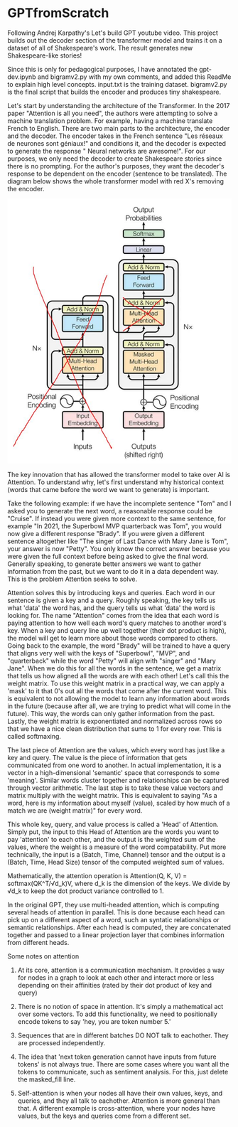 # GPTfromScratch
Following Andrej Karpathy's Let's build GPT youtube video. This project builds out the decoder section of the transformer model and trains it
on a dataset of all of Shakespeare's work. The result generates new Shakespeare-like stories!

Since this is only for pedagogical purposes, I have annotated the gpt-dev.ipynb and bigramv2.py with my own comments, and added this ReadMe to explain high level concepts. input.txt is the training dataset. bigramv2.py is the final script that builds the encoder and produces tiny shakespeare.

Let's start by understanding the architecture of the Transformer. In the 2017 paper "Attention is all you need", the authors were attempting to solve a machine translation problem. For example, having a machine translate French to English. There are two main parts to the architecture, the encoder and the decoder. The encoder takes in the French sentence "Les réseaux de neurones sont géniaux!" and conditions it, and the decoder is expected to generate the response "<START> Neural networks are awesome!<END>". For our purposes, we only need the decoder to create Shakespeare stories since there is no prompting. For the author's purposes, they want the decoder's response to be dependent on the encoder (sentence to be translated). The diagram below shows the whole transformer model with red X's removing the encoder.
 

![alt text](<transformer only decoder.JPG>)

The key innovation that has allowed the transformer model to take over AI is Attention. To understand why, let's first understand why historical context (words that came before the word we want to generate) is important. 

Take the following example: if we have the incomplete sentence "Tom" and I asked you to generate the next word, a reasonable response could be "Cruise". If instead you were given more context to the same sentence, for example "In 2021, the Superbowl MVP quarterback was Tom", you would now give a different response "Brady". If you were given a different sentence altogether like "The singer of Last Dance with Mary Jane is Tom", your answer is now "Petty". You only know the correct answer because you were given the full context before being asked to give the final word. Generally speaking, to generate better answers we want to gather information from the past, but we want to do it in a data dependent way. This is the problem Attention seeks to solve.

Attention solves this by introducing keys and queries. Each word in our sentence is given a key and a query. Roughly speaking, the key tells us what 'data' the word has, and the query tells us what 'data' the word is looking for. The name "Attention" comes from the idea that each word is paying attention to how well each word's query matches to another word's key. When a key and query line up well together (their dot product is high), the model will get to learn more about those words compared to others. Going back to the example, the word "Brady" will be trained to have a query that aligns very well with the keys of "Superbowl", "MVP", and "quarterback" while the word "Petty" will align with "singer" and "Mary Jane". When we do this for all the words in the sentence, we get a matrix that tells us how aligned all the words are with each other! Let's call this the weight matrix. To use this weight matrix in a practical way, we can apply a 'mask' to it that 0's out all the words that come after the current word. This is equivalent to not allowing the model to learn any information about words in the future (because after all, we are trying to predict what will come in the future). This way, the words can only gather information from the past. Lastly, the weight matrix is exponentiated and normalized across rows so that we have a nice clean distribution that sums to 1 for every row. This is called softmaxing. 

The last piece of Attention are the values, which every word has just like a key and query. The value is the piece of information that gets communicated from one word to another. In actual implementation, it is a vector in a high-dimensional 'semantic' space that corresponds to some 'meaning'. Similar words cluster together and relationships can be captured through vector arithmetic. The last step is to take these value vectors and matrix multiply with the weight matrix. This is equivalent to saying "As a word, here is my information about myself (value), scaled by how much of a match we are (weight matrix)" for every word.

This whole key, query, and value process is called a 'Head' of Attention. Simply put, the input to this Head of Attention are the words you want to pay 'attention' to each other, and the output is the weighted sum of the values, where the weight is a measure of the word compatability. Put more technically, the input is a (Batch, Time, Channel) tensor and the output is a (Batch, Time, Head Size) tensor of the computed weighted sum of values.

Mathematically, the attention operation is Attention(Q, K, V) = softmax(QK^T/√d_k)V, where d_k is the dimension of the keys. We divide by √d_k to keep the dot product variance controlled to 1.

In the original GPT, they use multi-headed attention, which is computing several heads of attention in parallel. This is done because each head can pick up on a different aspect of a word, such an syntatic relationships or semantic relationships. After each head is computed, they are concatenated together and passed to a linear projection layer that combines information from different heads.

Some notes on attention
1. At its core, attention is a communication mechanism. It provides a way for nodes in a graph to look at each other and interact more or less depending on their affinities (rated by their dot product of key and query)

2. There is no notion of space in attention. It's simply a mathematical act over some vectors. To add this functionality, we need to positionally encode tokens to say 'hey, you are token number 5.'

3. Sequences that are in different batches DO NOT talk to eachother. They are processed independently.

4. The idea that 'next token generation cannot have inputs from future tokens' is not always true. There are some cases where you want all the tokens to communicate, such as sentiment analysis. For this, just delete the masked_fill line.

5. Self-attention is when your nodes all have their own values, keys, and queries, and they all talk to eachother. Attention is more general than that. A different example is cross-attention, where your nodes have values, but the keys and queries come from a different set.




